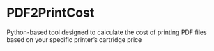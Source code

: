 # PDF2PrintCost
Python-based tool designed to calculate the cost of printing PDF files based on your specific printer’s cartridge price
